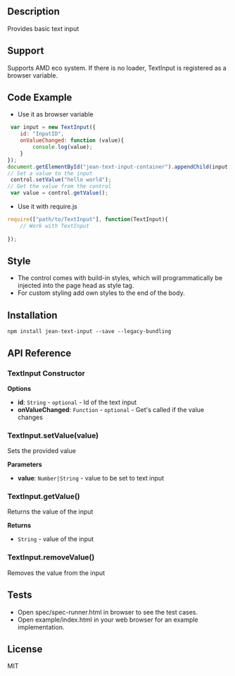 ## Description

Provides basic text input

## Support
Supports AMD eco system. If there is no loader, TextInput is registered as a browser variable.

## Code Example
- Use it as browser variable
```js
 var input = new TextInput({
    id: "InputID",
    onValueChanged: function (value){
        console.log(value);
    }
});
document.getElementById("jean-text-input-container").appendChild(input.element);
// Set a value to the input 
 control.setValue("hello world");
// Get the value from the control 
 var value = control.getValue();
```
- Use it with require.js
```js
require(["path/to/TextInput"], function(TextInput){
    // Work with TextInput
     
});
```

## Style
- The control comes with build-in styles, which will programmatically be injected into the page head as style tag. 
- For custom styling add own styles to the end of the body.

## Installation

`npm install jean-text-input --save --legacy-bundling`

## API Reference

### TextInput Constructor

**Options**
- **id**: `String` - `optional` - Id of the text input
- **onValueChanged**: `Function` - `optional` - Get's called if the value changes


### TextInput.setValue(value) 

Sets the provided value 

**Parameters**
- **value**: `Number|String` -  value to be set to text input


### TextInput.getValue() 

Returns the value of the input

**Returns**
- `String` - value of the input

### TextInput.removeValue() 

Removes the value from the input


## Tests

- Open spec/spec-runner.html in browser to see the test cases.
- Open example/index.html in your web browser for an example implementation.

## License

MIT
